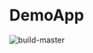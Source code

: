 # DemoApp

![build-master](https://github.com/mikeNieto/DemoApp/workflows/build-master/badge.svg?branch=master)
